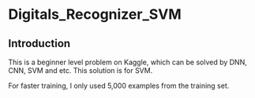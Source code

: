 # Digitals_Recognizer_SVM

## Introduction
This is a beginner level problem on Kaggle, which can be solved by DNN, CNN, SVM and etc.
This solution is for SVM.

For faster training, I only used 5,000 examples from the training set.